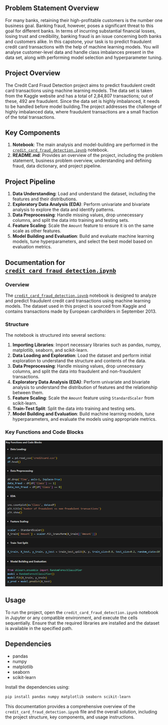 ## Problem Statement Overview
For many banks, retaining their high-profitable customers is the number one business goal. Banking fraud, however, poses a significant threat to this goal for different banks. In terms of incurring substantial financial losses, losing trust and credibility, banking fraud is an issue concerning both banks and customers alike. In this capstone, your task is to predict fraudulent credit card transactions with the help of machine learning models. You will analyse customer-level data and handle class imbalances present in the data set, along with performing model selection and hyperparameter tuning.

## Project Overview
The Credit Card Fraud Detection project aims to predict fraudulent credit card transactions using machine learning models. The data set is taken from the Kaggle website and has a total of 2,84,807 transactions; out of these, 492 are fraudulent. Since the data set is highly imbalanced, it needs to be handled before model building.The project addresses the challenge of highly imbalanced data, where fraudulent transactions are a small fraction of the total transactions.

## Key Components
1. **Notebook**: The main analysis and model-building are performed in the [`credit_card_fraud_detection.ipynb`](credit_card_fraud_detection.ipynb) notebook.
2. **README.md**: Provides an overview of the project, including the problem statement, business problem overview, understanding and defining fraud, data dictionary, and project pipeline.

## Project Pipeline
1. **Data Understanding**: Load and understand the dataset, including the features and their distributions.
2. **Exploratory Data Analysis (EDA)**: Perform univariate and bivariate analysis to explore the data and identify patterns.
3. **Data Preprocessing**: Handle missing values, drop unnecessary columns, and split the data into training and testing sets.
4. **Feature Scaling**: Scale the `Amount` feature to ensure it is on the same scale as other features.
5. **Model Building and Evaluation**: Build and evaluate machine learning models, tune hyperparameters, and select the best model based on evaluation metrics.

## Documentation for [`credit_card_fraud_detection.ipynb`](credit_card_fraud_detection.ipynb)

### Overview
The [`credit_card_fraud_detection.ipynb`](credit_card_fraud_detection.ipynb) notebook is designed to analyze and predict fraudulent credit card transactions using machine learning models. The dataset used in this project is sourced from Kaggle and contains transactions made by European cardholders in September 2013.

### Structure
The notebook is structured into several sections:
1. **Importing Libraries**: Import necessary libraries such as pandas, numpy, matplotlib, seaborn, and scikit-learn.
2. **Data Loading and Exploration**: Load the dataset and perform initial exploration to understand the structure and contents of the data.
3. **Data Preprocessing**: Handle missing values, drop unnecessary columns, and split the data into fraudulent and non-fraudulent transactions.
4. **Exploratory Data Analysis (EDA)**: Perform univariate and bivariate analysis to understand the distribution of features and the relationship between them.
5. **Feature Scaling**: Scale the `Amount` feature using `StandardScaler` from scikit-learn.
6. **Train-Test Split**: Split the data into training and testing sets.
7. **Model Building and Evaluation**: Build machine learning models, tune hyperparameters, and evaluate the models using appropriate metrics.

### Key Functions and Code Blocks
![alt text](image.png)

## Usage
To run the project, open the `credit_card_fraud_detection.ipynb` notebook in Jupyter or any compatible environment, and execute the cells sequentially. Ensure that the required libraries are installed and the dataset is available in the specified path.

## Dependencies
- pandas
- numpy
- matplotlib
- seaborn
- scikit-learn

Install the dependencies using:
```sh
pip install pandas numpy matplotlib seaborn scikit-learn
```

This documentation provides a comprehensive overview of the `credit_card_fraud_detection.ipynb` file and the overall solution, including the project structure, key components, and usage instructions.
